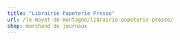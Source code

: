 ```yaml
---
title: "Librairie Papeterie Presse"
url: /le-mayet-de-montagne/librairie-papeterie-presse/
shop: marchand de journaux
---
```

